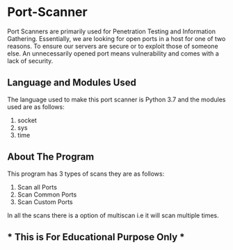 # Port-Scanner
Port Scanners are primarily used for Penetration Testing and Information Gathering. Essentially, we are looking for open ports in a host for one of two reasons. To ensure our servers are secure or to exploit those of someone else. An unnecessarily opened port means vulnerability and comes with a lack of security.

## Language and Modules Used
The language used to make this port scanner is Python 3.7 and the modules used are as follows:
1. socket
2. sys
3. time

## About The Program
This program has 3 types of scans they are as follows:
1. Scan all Ports
2. Scan Common Ports
3. Scan Custom Ports

In all the scans there is a option of multiscan i.e it will scan multiple times.

## * <b>This is For Educational Purpose Only </b> *